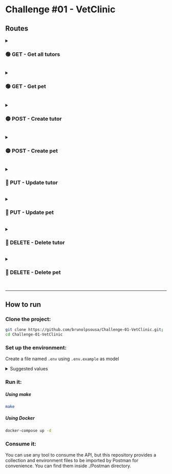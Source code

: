 # Challenge #01 - VetClinic

## Routes

<details>
  <summary>

### 🟢 GET - Get all tutors

  <br>
</summary>

`http://localhost:3000/tutors`

##### Returns all tutors in database:

```json
{
  "name": "John Doe",
  "phone": "5500998765432",
  "email": "example@email.com",
  "date_of_birth": "1993-12-12T10:10:00.000Z",
  "zip_code": "617600000",
  "pets": [
    {
      "name": "Lilo",
      "species": "dog",
      "carry": "s",
      "weight": 5,
      "date_of_birth": "1993-12-12T10:10:00.000Z",
      "_id": "64c15d8e4234c0e539203f67"
    }
  ],
  "_id": "64c15d8e4234c0e539203f66",
  "__v": 0
}
```

</details>

<details>
  <summary>

### 🟢 GET - Get pet

  <br>
</summary>

`http://localhost:3000/pet/:petId/tutor/:tutorId`

#### You must provide petId and tutorId as they are dynamic

### Path Variables

- petId
- tutorId

##### Returns a pet with the corresponding id:

```json
{
  "name": "Lilo",
  "species": "dog",
  "carry": "s",
  "weight": 5,
  "date_of_birth": "1993-12-12T10:10:00.000Z",
  "_id": "64c15d8e4234c0e539203f67"
}
```

</details>

<details>
  <summary>

### 🟡 POST - Create tutor

  <br>
</summary>

`http://localhost:3000/tutor`

##### Returns the created tutor object:

```json
{
  "name": "John Doe",
  "phone": "5500998765432",
  "email": "example@email.com",
  "date_of_birth": "1993-12-12T10:10:00.000Z",
  "zip_code": "617600000",
  "pets": [
    {
      "name": "Lilo",
      "species": "dog",
      "carry": "s",
      "weight": 5,
      "date_of_birth": "1993-12-12T10:10:00.000Z",
      "_id": "64c164fe4234c0e539203f71"
    }
  ],
  "_id": "64c164fe4234c0e539203f70",
  "__v": 0
}
```

</details>

<details>
  <summary>

### 🟡 POST - Create pet

  <br>
</summary>

`http://localhost:3000/pet/:tutorId`

#### You must provide tutorId as it is dynamic

### Path Variables

- tutorId

##### Returns the created pet:

```json
{
  "name": "Milo",
  "species": "cat",
  "carry": "l",
  "weight": 10,
  "date_of_birth": "1998-06-25T16:40:00.000Z",
  "_id": "64c165db4234c0e539203f75"
}
```

</details>

<details>
  <summary>

### 🔵 PUT - Update tutor

  <br>
</summary>

`http://localhost:3000/tutor/:tutorId`

#### You must provide tutorId as it is dynamic

### Path Variables

- tutorId

##### Returns the updated tutor object:

```json
{
  "_id": "64c164fe4234c0e539203f70",
  "name": "Don Joe",
  "phone": "5500998765432",
  "email": "example@email.com",
  "date_of_birth": "1993-12-12T10:10:00.000Z",
  "zip_code": "617600000",
  "pets": [
    {
      "name": "Lilo",
      "species": "dog",
      "carry": "s",
      "weight": 5,
      "date_of_birth": "1993-12-12T10:10:00.000Z",
      "_id": "64c164fe4234c0e539203f71"
    },
    {
      "name": "Milo",
      "species": "cat",
      "carry": "l",
      "weight": 10,
      "date_of_birth": "1998-06-25T16:40:00.000Z",
      "_id": "64c165db4234c0e539203f75"
    }
  ],
  "__v": 1
}
```

</details>

<details>
  <summary>

### 🔵 PUT - Update pet

  <br>
</summary>

`http://localhost:3000/pet/:petId/tutor/:tutorId`

#### You must provide petId and tutorId as they are dynamic

### Path Variables

- petId
- tutorId

##### Returns the updated pet:

```json
{
  "name": "José",
  "species": "Papagaio",
  "carry": "s",
  "weight": 5,
  "date_of_birth": "1993-12-12T10:10:00.000Z",
  "_id": "64c1679b4234c0e539203f7c"
}
```

</details>

<details>
  <summary>

### 🔴 DELETE - Delete tutor

  <br>
</summary>

`http://localhost:3000/tutor/:tutorId`

#### You must provide tutorId as it is dynamic

### Path Variables

- tutorId

##### Returns status code 200

</details>

<details>
  <summary>

### 🔴 DELETE - Delete pet

  <br>
</summary>

`http://localhost:3000/pet/:petId/tutor/:tutorId`

#### You must provide petId and tutorId as they are dynamic

### Path Variables

- petId
- tutorId

##### Returns status code 200

</details>

---

## How to run

### Clone the project:

```sh
git clone https://github.com/brunolpsousa/Challenge-01-VetClinic.git;
cd Challenge-01-VetClinic
```

### Set up the environment:

Create a file named `.env` using `.env.example` as model

<details>
    <summary>
Suggested values
        <br>
    </summary>

```sh
NODE_ENV=development

# Server

PORT=3000

# Database

DB_HOST=db
DB_PORT=27017
DB_NAME=vetclinic_db

# Mongo Express

MONGO_EXPRESS_PORT=8081
```

</details>

### Run it:

##### Using make

```sh
make
```

##### Using Docker

```sh
docker-compose up -d
```

### Consume it:

You can use any tool to consume the API, but this repository provides a collection and environment files to be imported by Postman for convenience. You can find them inside ./Postman directory.
